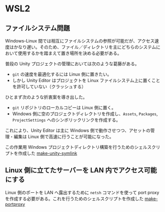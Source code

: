 # WSL2

## ファイルシステム問題

Windows-Linux 間では相互にファイルシステムの参照が可能だが、アクセス速度はかなり遅い。そのため、ファイル／ディレクトリを主にどちらのシステムにおいて使用するかを踏まえて置き場所を決める必要がある。

普段の Unity プロジェクトの管理においては次のような葛藤がある。

- `git` の速度を最適化するには Linux 側に置きたい。
- しかし Unity Editor はプロジェクトを Linux ファイルシステム上に置くことを許可していない（クラッシュする）

ひとまず次のような折衷案を導き出した。

- `git` リポジトリのローカルコピーは Linux 側に置く。
- Windows 側に空のプロジェクトディレクトリを作成し、`Assets`, `Packages`, `ProjectSettings` へのシンボリックリンクを作成する。

これにより、Unity Editor は主に Windows 側で動作させつつ、アセットの管理・編集は Linux 側で高速に行うことが可能になった。

この作業用 Windows プロジェクトディレクトリ構築を行うためのシェルスクリプトを作成した [make-unity-symlink](https://github.com/keijiro/dotfiles/blob/master/bin/make-unity-symlink)

## Linux 側に立てたサーバーを LAN 内でアクセス可能にする

Linux 側のポートを LAN へ露出するために `netsh` コマンドを使って port proxy を作成する必要がある。これを行うためのシェルスクリプトを作成した [make-portproxy](https://github.com/keijiro/dotfiles/blob/master/bin/make-portproxy)
